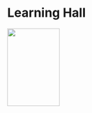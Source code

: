 # Learning Hall

 <img src="https://ai.github.ioapp/assets/images/Screenshot from 2019-09-04 13-22-55.png"
 width="120" height="178">

 